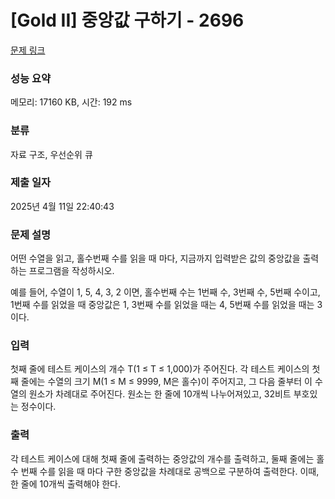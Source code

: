 # [Gold II] 중앙값 구하기 - 2696 

[문제 링크](https://www.acmicpc.net/problem/2696) 

### 성능 요약

메모리: 17160 KB, 시간: 192 ms

### 분류

자료 구조, 우선순위 큐

### 제출 일자

2025년 4월 11일 22:40:43

### 문제 설명

<p>어떤 수열을 읽고, 홀수번째 수를 읽을 때 마다, 지금까지 입력받은 값의 중앙값을 출력하는 프로그램을 작성하시오.</p>

<p>예를 들어, 수열이 1, 5, 4, 3, 2 이면, 홀수번째 수는 1번째 수, 3번째 수, 5번째 수이고, 1번째 수를 읽었을 때 중앙값은 1, 3번째 수를 읽었을 때는 4, 5번째 수를 읽었을 때는 3이다.</p>

### 입력 

 <p>첫째 줄에 테스트 케이스의 개수 T(1 ≤ T ≤ 1,000)가 주어진다. 각 테스트 케이스의 첫째 줄에는 수열의 크기 M(1 ≤ M ≤ 9999, M은 홀수)이 주어지고, 그 다음 줄부터 이 수열의 원소가 차례대로 주어진다. 원소는 한 줄에 10개씩 나누어져있고, 32비트 부호있는 정수이다.</p>

### 출력 

 <p>각 테스트 케이스에 대해 첫째 줄에 출력하는 중앙값의 개수를 출력하고, 둘째 줄에는 홀수 번째 수를 읽을 때 마다 구한 중앙값을 차례대로 공백으로 구분하여 출력한다. 이때, 한 줄에 10개씩 출력해야 한다.</p>

